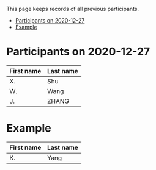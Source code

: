 This page keeps records of all previous participants.

- [Participants on 2020-12-27](#participants-on-2020-12-27)
- [Example](#example)

# Participants on 2020-12-27
|First name|Last name|
|----------|---------|
|X.|Shu|
|W.|Wang|
|J.|ZHANG|

# Example
|First name|Last name|
|----------|---------|
|K.|Yang|